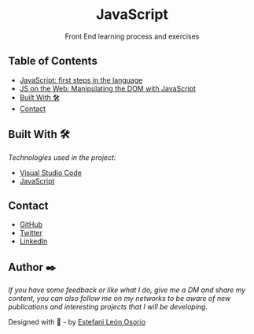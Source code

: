 <h1 align="center">JavaScript</h1>

<div align="center">
Front End learning process and exercises
</div>

<!-- TABLE OF CONTENTS -->

## Table of Contents

- [JavaScript: first steps in the language](https://github.com/EstefaniLeon/JavaScript/tree/master/JavaScript-primeros-pasos)
- [JS on the Web: Manipulating the DOM with JavaScript](https://github.com/EstefaniLeon/JavaScript/tree/master/JavaScript-manipulando-dom)
- [Built With 🛠️](#built-with-🛠️)
- [Contact](#contact)

<!-- BUILD WITH -->

## Built With 🛠️

_Technologies used in the project:_

- [Visual Studio Code](https://code.visualstudio.com/)
- [JavaScript](https://developer.mozilla.org/es/docs/Learn/JavaScript)

<!-- CONTACT -->

## Contact

- [GitHub](https://github.com/EstefaniLeon)
- [Twitter](https://twitter.com/Esleos1)
- [LinkedIn](https://www.linkedin.com/in/estefani-leon-osorio/)

## Author ✒️

_If you have some feedback or like what I do, give me a DM and share my content, you can also follow me on my networks to be aware of new publications and interesting projects that I will be developing._

Designed with 💖 - by [Estefani León Osorio](https://github.com/EstefaniLeon)
